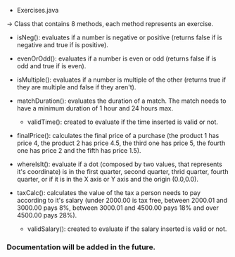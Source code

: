 - Exercises.java

-> Class that contains 8 methods, each method represents an exercise.

  - isNeg(): evaluates if a number is negative or positive (returns false if is negative and true if is positive).

  - evenOrOdd(): evaluates if a number is even or odd (returns false if is odd and true if is even).

  - isMultiple(): evaluates if a number is multiple of the other (returns true if they are multiple and false if they aren't).

  - matchDuration(): evaluates the duration of a match. The match needs to have a minimum duration of 1 hour and 24 hours max.
      - validTime(): created to evaluate if the time inserted is valid or not.

  - finalPrice(): calculates the final price of a purchase (the product 1 has price 4, the product 2 has price 4.5, the third one
    has price 5, the fourth one has price 2 and the fifth has price 1.5).

  - whereIsIt(): evaluate if a dot (composed by two values, that represents it's coordinate) is in the first quarter, second
    quarter, thrid quarter, fourth quarter, or if it is in the X axis or Y axis and the origin (0.0,0.0).
    
  - taxCalc(): calculates the value of the tax a person needs to pay according to it's salary (under 2000.00 is tax free, between
    2000.01 and 3000.00 pays 8%, between 3000.01 and 4500.00 pays 18% and over 4500.00 pays 28%).
      - validSalary(): created to evaluate if the salary inserted is valid or not.

### Documentation will be added in the future.